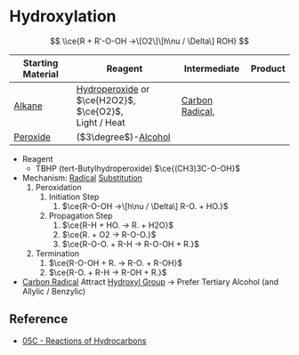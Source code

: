 # Hydroxylation

$$
\\ce{R + R'-O-OH ->\[O2\]\[h\nu / \Delta\] ROH}
$$

|Starting Material|Reagent|Intermediate|Product|
|-----------------|-------|------------|-------|
|[Alkane](../../Functional%20Group/Alkyl%20Group.md)|[Hydroperoxide](../../Functional%20Group/Hydroperoxy%20Group.md) or $\ce{H2O2}$,<br>$\ce{O2}$,<br>Light / Heat|[Carbon Radical](../Reaction%20Component/Carbon%20Radical.md),<br>
[Peroxide](../../Functional%20Group/Peroxy%20Group.md)|($3\degree$)-[Alcohol](../../Functional%20Group/Hydroxyl%20Group.md)|

* Reagent
  * TBHP (tert-Butylhydroperoxide) $\ce{(CH3)3C-O-OH}$
* Mechanism: [Radical](../Reaction%20Component/Free%20Radical.md) [Substitution](../Classification%20of%20Organic%20Reaction/Substitution%20Reaction.md)
  1. Peroxidation
     1. Initiation Step
        1. $\ce{R-O-OH ->\[h\nu / \Delta\] R-O. + HO.}$
     1. Propagation Step
        1. $\ce{R-H + HO. -> R. + H2O}$
        1. $\ce{R. + O2 -> R-O-O.}$
        1. $\ce{R-O-O. + R-H -> R-O-OH + R.}$
  1. Termination
     1. $\ce{R-O-OH + R. -> R-O. + R-OH}$
     1. $\ce{R-O. + R-H -> R-OH + R.}$
* [Carbon Radical](../Reaction%20Component/Carbon%20Radical.md) Attract [Hydroxyl Group](../../Functional%20Group/Hydroxyl%20Group.md) → Prefer Tertiary Alcohol (and Allylic / Benzylic)

## Reference

* [05C - Reactions of Hydrocarbons](../../../../../00%20-%20Summary/SCCH134%20-%20Organic%20Chemistry%20for%20Medical%20Science/05C%20-%20Reactions%20of%20Hydrocarbons.md)
